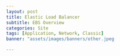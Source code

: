 ```yaml
---
layout: post
title: Elastic Load Balancer
subtitle: EBS Overview
categories: Site
tags: [Application, Network, Classic]
banner: "assets/images/banners/other.jpeg

---
```


